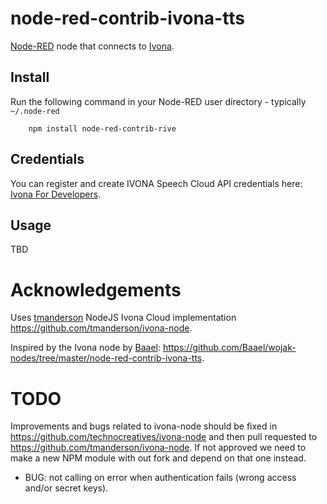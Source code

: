 node-red-contrib-ivona-tts
==============================

<a href="http://nodered.org" target="_new">Node-RED</a> node that connects to <a href="http://www.ivona.com/" target="_new">Ivona</a>.

Install
-------

Run the following command in your Node-RED user directory - typically `~/.node-red`

        npm install node-red-contrib-rive

Credentials
-----------

You can register and create IVONA Speech Cloud API credentials here: <a href="http://developer.ivona.com/en/speechcloud/index.html" target="_new">Ivona For Developers</a>.

Usage
-----

TBD

Acknowledgements
==============================

Uses <a href="https://github.com/tmanderson" target="_new">tmanderson</a> NodeJS Ivona Cloud implementation <a href="https://github.com/tmanderson/ivona-node" target="_new">https://github.com/tmanderson/ivona-node</a>.

Inspired by the Ivona node by <a href="https://github.com/Baael" target="_new">Baael</a>: <a href="https://github.com/Baael/wojak-nodes/tree/master/node-red-contrib-ivona-tts" target="_new">https://github.com/Baael/wojak-nodes/tree/master/node-red-contrib-ivona-tts</a>.

TODO
=====

Improvements and bugs related to ivona-node should be fixed in https://github.com/technocreatives/ivona-node and then pull requested to https://github.com/tmanderson/ivona-node. If not approved we need to make a new NPM module with out fork and depend on that one instead.

- BUG: not calling on error when authentication fails (wrong access and/or secret keys). 



